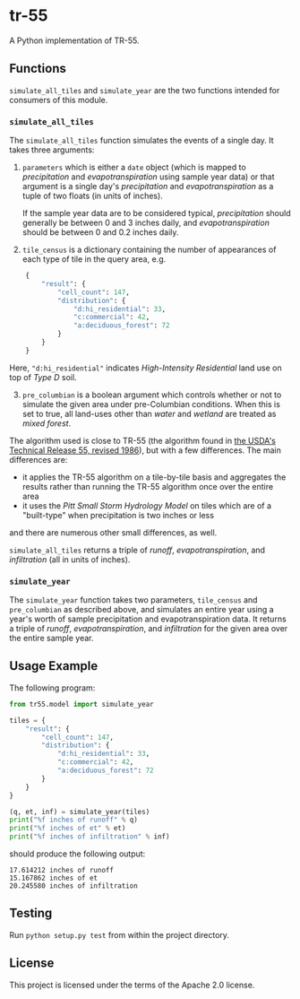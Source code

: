 # tr-55

A Python implementation of TR-55.

## Functions

`simulate_all_tiles` and `simulate_year` are the two functions intended for consumers of this module.

### `simulate_all_tiles`

The `simulate_all_tiles` function simulates the events of a single day.  It takes three arguments:

   1. `parameters` which is either a `date` object (which is mapped to *precipitation* and *evapotranspiration* using sample year data) or that argument is a single day's *precipitation* and *evapotranspiration* as a tuple of two floats (in units of inches).

      If the sample year data are to be considered typical, *precipitation* should generally be between 0 and 3 inches daily, and *evapotranspiration* should be between 0 and 0.2 inches daily.

   2. `tile_census` is a dictionary containing the number of appearances of each type of tile in the query area, e.g.
   ```Python
       {
           "result": {
               "cell_count": 147,
               "distribution": {
                   "d:hi_residential": 33,
                   "c:commercial": 42,
                   "a:deciduous_forest": 72
               }
           }
       }
   ```
   Here, `"d:hi_residential"` indicates *High-Intensity Residential* land use on top of *Type D* soil.

   3. `pre_columbian` is a boolean argument which controls whether or not to simulate the given area under pre-Columbian conditions.  When this is set to true, all land-uses other than *water* and *wetland* are treated as *mixed forest*.

The algorithm used is close to TR-55 (the algorithm found in [the USDA's Technical Release 55, revised 1986](http://www.cpesc.org/reference/tr55.pdf)), but with a few differences.  The main differences are:

   * it applies the TR-55 algorithm on a tile-by-tile basis and aggregates the results rather than running the TR-55 algorithm once over the entire area
   * it uses the *Pitt Small Storm Hydrology Model* on tiles which are of a "built-type" when precipitation is two inches or less

and there are numerous other small differences, as well.

`simulate_all_tiles` returns a triple of *runoff*, *evapotranspiration*, and *infiltration* (all in units of inches).

### `simulate_year`

The `simulate_year` function takes two parameters, `tile_census` and `pre_columbian` as described above, and simulates an entire year using a year's worth of sample precipitation and evapotranspiration data.  It returns a triple of *runoff*, *evapotranspiration*, and *infiltration* for the given area over the entire sample year.

## Usage Example

The following program:
```Python
from tr55.model import simulate_year

tiles = {
    "result": {
        "cell_count": 147,
        "distribution": {
            "d:hi_residential": 33,
            "c:commercial": 42,
            "a:deciduous_forest": 72
        }
    }
}

(q, et, inf) = simulate_year(tiles)
print("%f inches of runoff" % q)
print("%f inches of et" % et)
print("%f inches of infiltration" % inf)
```
should produce the following output:
```
17.614212 inches of runoff
15.167862 inches of et
20.245580 inches of infiltration
```

## Testing

Run `python setup.py test` from within the project directory.

## License
This project is licensed under the terms of the Apache 2.0 license.
